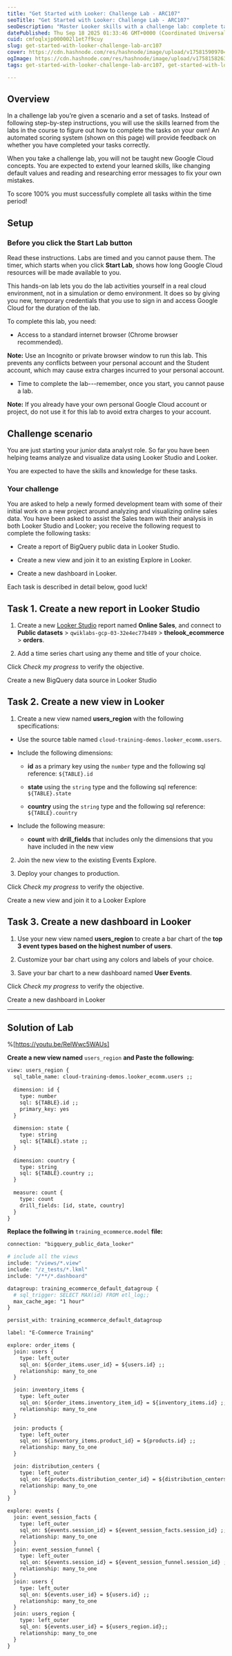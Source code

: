 ```yaml
---
title: "Get Started with Looker: Challenge Lab - ARC107"
seoTitle: "Get Started with Looker: Challenge Lab - ARC107"
seoDescription: "Master Looker skills with a challenge lab: complete tasks independently, using Looker Studio and Looker to analyze and visualize data"
datePublished: Thu Sep 18 2025 01:33:46 GMT+0000 (Coordinated Universal Time)
cuid: cmfoqlxjp000002l1et7f9cuy
slug: get-started-with-looker-challenge-lab-arc107
cover: https://cdn.hashnode.com/res/hashnode/image/upload/v1758159097045/a5df6fa4-8f90-4a5e-930c-71bfd9549dce.png
ogImage: https://cdn.hashnode.com/res/hashnode/image/upload/v1758158263244/afb2aa05-e907-4d71-a3f4-ec193598cb29.png
tags: get-started-with-looker-challenge-lab-arc107, get-started-with-looker-challenge-lab, arc107

---
```


## Overview

In a challenge lab you’re given a scenario and a set of tasks. Instead of following step-by-step instructions, you will use the skills learned from the labs in the course to figure out how to complete the tasks on your own! An automated scoring system (shown on this page) will provide feedback on whether you have completed your tasks correctly.

When you take a challenge lab, you will not be taught new Google Cloud concepts. You are expected to extend your learned skills, like changing default values and reading and researching error messages to fix your own mistakes.

To score 100% you must successfully complete all tasks within the time period!

## Setup

### Before you click the Start Lab button

Read these instructions. Labs are timed and you cannot pause them. The timer, which starts when you click **Start Lab**, shows how long Google Cloud resources will be made available to you.

This hands-on lab lets you do the lab activities yourself in a real cloud environment, not in a simulation or demo environment. It does so by giving you new, temporary credentials that you use to sign in and access Google Cloud for the duration of the lab.

To complete this lab, you need:

* Access to a standard internet browser (Chrome browser recommended).
    

**Note:** Use an Incognito or private browser window to run this lab. This prevents any conflicts between your personal account and the Student account, which may cause extra charges incurred to your personal account.

* Time to complete the lab---remember, once you start, you cannot pause a lab.
    

**Note:** If you already have your own personal Google Cloud account or project, do not use it for this lab to avoid extra charges to your account.

## Challenge scenario

You are just starting your junior data analyst role. So far you have been helping teams analyze and visualize data using Looker Studio and Looker.

You are expected to have the skills and knowledge for these tasks.

### Your challenge

You are asked to help a newly formed development team with some of their initial work on a new project around analyzing and visualizing online sales data. You have been asked to assist the Sales team with their analysis in both Looker Studio and Looker; you receive the following request to complete the following tasks:

* Create a report of BigQuery public data in Looker Studio.
    
* Create a new view and join it to an existing Explore in Looker.
    
* Create a new dashboard in Looker.
    

Each task is described in detail below, good luck!

## Task 1. Create a new report in Looker Studio

1. Create a new [Looker Studio](http://lookerstudio.google.com/) report named **Online Sales**, and connect to **Public datasets** &gt; `qwiklabs-gcp-03-32e4ec77b489` &gt; **thelook\_ecommerce** &gt; **orders**.
    
2. Add a time series chart using any theme and title of your choice.
    

Click *Check my progress* to verify the objective.

Create a new BigQuery data source in Looker Studio

## Task 2. Create a new view in Looker

1. Create a new view named **users\_region** with the following specifications:
    

* Use the source table named `cloud-training-demos.looker_ecomm.users`.
    
* Include the following dimensions:
    
    * **id** as a primary key using the `number` type and the following sql reference: `${TABLE}.id`
        
    * **state** using the `string` type and the following sql reference: `${TABLE}.state`
        
    * **country** using the `string` type and the following sql reference: `${TABLE}.country`
        
* Include the following measure:
    
    * **count** with **drill\_fields** that includes only the dimensions that you have included in the new view
        

2. Join the new view to the existing Events Explore.
    
3. Deploy your changes to production.
    

Click *Check my progress* to verify the objective.

Create a new view and join it to a Looker Explore

## Task 3. Create a new dashboard in Looker

1. Use your new view named **users\_region** to create a bar chart of the **top 3 event types based on the highest number of users**.
    
2. Customize your bar chart using any colors and labels of your choice.
    
3. Save your bar chart to a new dashboard named **User Events**.
    

Click *Check my progress* to verify the objective.

Create a new dashboard in Looker

---

## Solution of Lab

%[https://youtu.be/RelWwc5WAUs] 

**Create a new view named** `users_region` **and Paste the following:**

```apache
view: users_region {
  sql_table_name: cloud-training-demos.looker_ecomm.users ;;
  
  dimension: id {
    type: number
    sql: ${TABLE}.id ;;
    primary_key: yes
  }
  
  dimension: state {
    type: string
    sql: ${TABLE}.state ;;
  }
  
  dimension: country {
    type: string
    sql: ${TABLE}.country ;;
  }
  
  measure: count {
    type: count
    drill_fields: [id, state, country]
  }
}
```

**Replace the follwing in** `training_ecommerce.model` **file:**

```apache
connection: "bigquery_public_data_looker"

# include all the views
include: "/views/*.view"
include: "/z_tests/*.lkml"
include: "/**/*.dashboard"

datagroup: training_ecommerce_default_datagroup {
  # sql_trigger: SELECT MAX(id) FROM etl_log;;
  max_cache_age: "1 hour"
}

persist_with: training_ecommerce_default_datagroup

label: "E-Commerce Training"

explore: order_items {
  join: users {
    type: left_outer
    sql_on: ${order_items.user_id} = ${users.id} ;;
    relationship: many_to_one
  }

  join: inventory_items {
    type: left_outer
    sql_on: ${order_items.inventory_item_id} = ${inventory_items.id} ;;
    relationship: many_to_one
  }

  join: products {
    type: left_outer
    sql_on: ${inventory_items.product_id} = ${products.id} ;;
    relationship: many_to_one
  }

  join: distribution_centers {
    type: left_outer
    sql_on: ${products.distribution_center_id} = ${distribution_centers.id} ;;
    relationship: many_to_one
  }
}

explore: events {
  join: event_session_facts {
    type: left_outer
    sql_on: ${events.session_id} = ${event_session_facts.session_id} ;;
    relationship: many_to_one
  }
  join: event_session_funnel {
    type: left_outer
    sql_on: ${events.session_id} = ${event_session_funnel.session_id} ;;
    relationship: many_to_one
  }
  join: users {
    type: left_outer
    sql_on: ${events.user_id} = ${users.id} ;;
    relationship: many_to_one
  }
  join: users_region {
    type: left_outer
    sql_on: ${events.user_id} = ${users_region.id};;
    relationship: many_to_one
  }
}
```